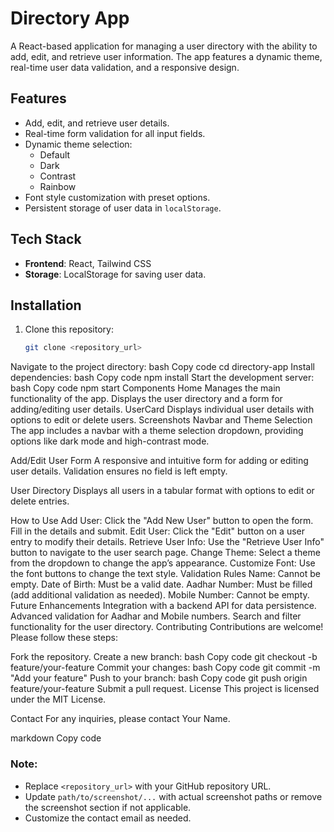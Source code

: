 # Directory App

A React-based application for managing a user directory with the ability to add, edit, and retrieve user information. The app features a dynamic theme, real-time user data validation, and a responsive design.

## Features

- Add, edit, and retrieve user details.
- Real-time form validation for all input fields.
- Dynamic theme selection:
  - Default
  - Dark
  - Contrast
  - Rainbow
- Font style customization with preset options.
- Persistent storage of user data in `localStorage`.

## Tech Stack

- **Frontend**: React, Tailwind CSS
- **Storage**: LocalStorage for saving user data.

## Installation

1. Clone this repository:
   ```bash
   git clone <repository_url>
Navigate to the project directory:
bash
Copy code
cd directory-app
Install dependencies:
bash
Copy code
npm install
Start the development server:
bash
Copy code
npm start
Components
Home
Manages the main functionality of the app.
Displays the user directory and a form for adding/editing user details.
UserCard
Displays individual user details with options to edit or delete users.
Screenshots
Navbar and Theme Selection
The app includes a navbar with a theme selection dropdown, providing options like dark mode and high-contrast mode.


Add/Edit User Form
A responsive and intuitive form for adding or editing user details. Validation ensures no field is left empty.


User Directory
Displays all users in a tabular format with options to edit or delete entries.


How to Use
Add User: Click the "Add New User" button to open the form. Fill in the details and submit.
Edit User: Click the "Edit" button on a user entry to modify their details.
Retrieve User Info: Use the "Retrieve User Info" button to navigate to the user search page.
Change Theme: Select a theme from the dropdown to change the app’s appearance.
Customize Font: Use the font buttons to change the text style.
Validation Rules
Name: Cannot be empty.
Date of Birth: Must be a valid date.
Aadhar Number: Must be filled (add additional validation as needed).
Mobile Number: Cannot be empty.
Future Enhancements
Integration with a backend API for data persistence.
Advanced validation for Aadhar and Mobile numbers.
Search and filter functionality for the user directory.
Contributing
Contributions are welcome! Please follow these steps:

Fork the repository.
Create a new branch:
bash
Copy code
git checkout -b feature/your-feature
Commit your changes:
bash
Copy code
git commit -m "Add your feature"
Push to your branch:
bash
Copy code
git push origin feature/your-feature
Submit a pull request.
License
This project is licensed under the MIT License.

Contact
For any inquiries, please contact Your Name.

markdown
Copy code

### Note:
- Replace `<repository_url>` with your GitHub repository URL.
- Update `path/to/screenshot/...` with actual screenshot paths or remove the screenshot section if not applicable.
- Customize the contact email as needed.
